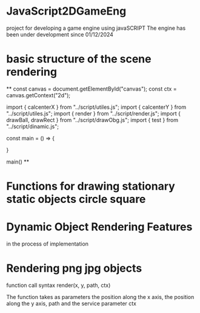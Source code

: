 # JavaScript2DGameEng
project for developing a game engine using javaSCRIPT The engine has been under development since 01/12/2024


# basic structure of the scene rendering

**
const canvas = document.getElementById("canvas");
const ctx = canvas.getContext("2d");

import { calcenterX } from "../script/utiles.js";
import { calcenterY } from "../script/utiles.js";
import { render } from "../script/render.js";
import { drawBall, drawRect } from "../script/drawObg.js";
import { test } from "../script/dinamic.js";


const main = () => {

}

main()
**

# Functions for drawing stationary static objects circle square



# Dynamic Object Rendering Features

in the process of implementation

# Rendering png jpg objects
function call syntax render(x, y, path, ctx)

The function takes as parameters the position along the x axis, the position along the y axis, path and the service parameter ctx

